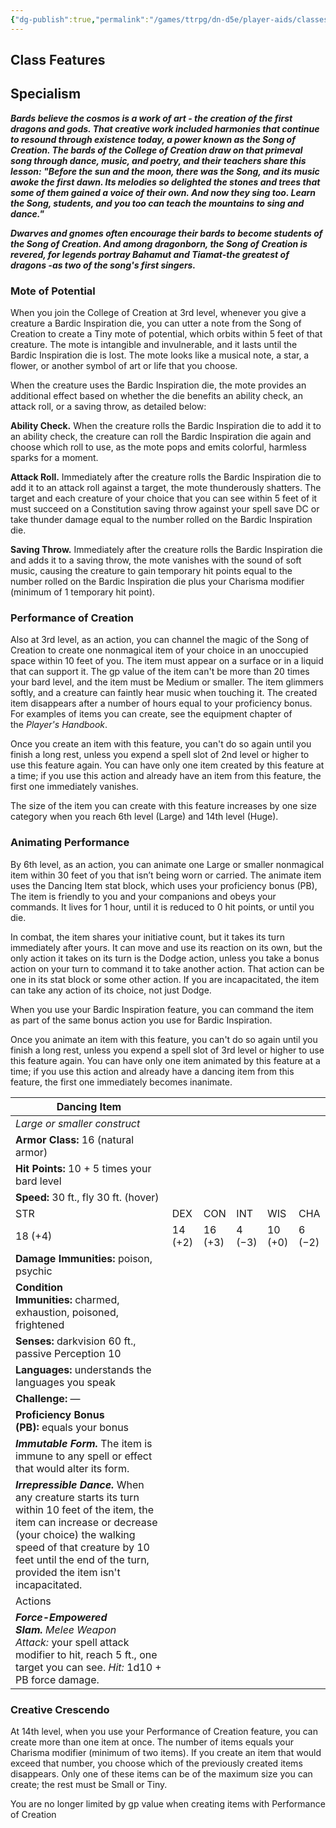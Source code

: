 ```yaml
---
{"dg-publish":true,"permalink":"/games/ttrpg/dn-d5e/player-aids/classes/class-specialisations/bard-college-of-creation/","tags":["sub-class","ttrpg/dnd/5e"],"noteIcon":""}
---
```




## Class Features

## Specialism

**_Bards believe the cosmos is a work of art - the creation of the first dragons and gods. That creative work included harmonies that continue to resound through existence today, a power known as the Song of Creation. The bards of the College of Creation draw on that primeval song through dance, music, and poetry, and their teachers share this lesson: "Before the sun and the moon, there was the Song, and its music awoke the first dawn. Its melodies so delighted the stones and trees that some of them gained a voice of their own. And now they sing too. Learn the Song, students, and you too can teach the mountains to sing and dance."_**

**_Dwarves and gnomes often encourage their bards to become students of the Song of Creation. And among dragonborn, the Song of Creation is revered, for legends portray Bahamut and Tiamat-the greatest of dragons -as two of the song's first singers._**

### Mote of Potential

When you join the College of Creation at 3rd level, whenever you give a creature a Bardic Inspiration die, you can utter a note from the Song of Creation to create a Tiny mote of potential, which orbits within 5 feet of that creature. The mote is intangible and invulnerable, and it lasts until the Bardic Inspiration die is lost. The mote looks like a musical note, a star, a flower, or another symbol of art or life that you choose.

When the creature uses the Bardic Inspiration die, the mote provides an additional effect based on whether the die benefits an ability check, an attack roll, or a saving throw, as detailed below:

**Ability Check.** When the creature rolls the Bardic Inspiration die to add it to an ability check, the creature can roll the Bardic Inspiration die again and choose which roll to use, as the mote pops and emits colorful, harmless sparks for a moment.

**Attack Roll.** Immediately after the creature rolls the Bardic Inspiration die to add it to an attack roll against a target, the mote thunderously shatters. The target and each creature of your choice that you can see within 5 feet of it must succeed on a Constitution saving throw against your spell save DC or take thunder damage equal to the number rolled on the Bardic Inspiration die.

**Saving Throw.** Immediately after the creature rolls the Bardic Inspiration die and adds it to a saving throw, the mote vanishes with the sound of soft music, causing the creature to gain temporary hit points equal to the number rolled on the Bardic Inspiration die plus your Charisma modifier (minimum of 1 temporary hit point).

### Performance of Creation

Also at 3rd level, as an action, you can channel the magic of the Song of Creation to create one nonmagical item of your choice in an unoccupied space within 10 feet of you. The item must appear on a surface or in a liquid that can support it. The gp value of the item can't be more than 20 times your bard level, and the item must be Medium or smaller. The item glimmers softly, and a creature can faintly hear music when touching it. The created item disappears after a number of hours equal to your proficiency bonus. For examples of items you can create, see the equipment chapter of the _Player's Handbook_.

Once you create an item with this feature, you can't do so again until you finish a long rest, unless you expend a spell slot of 2nd level or higher to use this feature again. You can have only one item created by this feature at a time; if you use this action and already have an item from this feature, the first one immediately vanishes.

The size of the item you can create with this feature increases by one size category when you reach 6th level (Large) and 14th level (Huge).

### Animating Performance

By 6th level, as an action, you can animate one Large or smaller nonmagical item within 30 feet of you that isn’t being worn or carried. The animate item uses the Dancing Item stat block, which uses your proficiency bonus (PB), The item is friendly to you and your companions and obeys your commands. It lives for 1 hour, until it is reduced to 0 hit points, or until you die.

In combat, the item shares your initiative count, but it takes its turn immediately after yours. It can move and use its reaction on its own, but the only action it takes on its turn is the Dodge action, unless you take a bonus action on your turn to command it to take another action. That action can be one in its stat block or some other action. If you are incapacitated, the item can take any action of its choice, not just Dodge.

When you use your Bardic Inspiration feature, you can command the item as part of the same bonus action you use for Bardic Inspiration.

Once you animate an item with this feature, you can't do so again until you finish a long rest, unless you expend a spell slot of 3rd level or higher to use this feature again. You can have only one item animated by this feature at a time; if you use this action and already have a dancing item from this feature, the first one immediately becomes inanimate.

|Dancing Item|   |   |   |   |   |
|---|---|---|---|---|---|
|_Large or smaller construct_|   |   |   |   |   |
|**Armor Class:** 16 (natural armor)|   |   |   |   |   |
|**Hit Points:** 10 + 5 times your bard level|   |   |   |   |   |
|**Speed:** 30 ft., fly 30 ft. (hover)|   |   |   |   |   |
|STR|DEX|CON|INT|WIS|CHA|
|18 (+4)|14 (+2)|16 (+3)|4 (−3)|10 (+0)|6 (−2)|
|**Damage Immunities:** poison, psychic|   |   |   |   |   |
|**Condition Immunities:** charmed, exhaustion, poisoned, frightened|   |   |   |   |   |
|**Senses:** darkvision 60 ft., passive Perception 10|   |   |   |   |   |
|**Languages:** understands the languages you speak|   |   |   |   |   |
|**Challenge:** —|   |   |   |   |   |
|**Proficiency Bonus (PB):** equals your bonus|   |   |   |   |   |
|**_Immutable Form._** The item is immune to any spell or effect that would alter its form.|   |   |   |   |   |
|**_Irrepressible Dance._** When any creature starts its turn within 10 feet of the item, the item can increase or decrease (your choice) the walking speed of that creature by 10 feet until the end of the turn, provided the item isn't incapacitated.|   |   |   |   |   |
|Actions|   |   |   |   |   |
|**_Force-Empowered Slam._** _Melee Weapon Attack:_ your spell attack modifier to hit, reach 5 ft., one target you can see. _Hit:_ 1d10 + PB force damage.|   |   |   |   |   |

### Creative Crescendo

At 14th level, when you use your Performance of Creation feature, you can create more than one item at once. The number of items equals your Charisma modifier (minimum of two items). If you create an item that would exceed that number, you choose which of the previously created items disappears. Only one of these items can be of the maximum size you can create; the rest must be Small or Tiny.

You are no longer limited by gp value when creating items with Performance of Creation